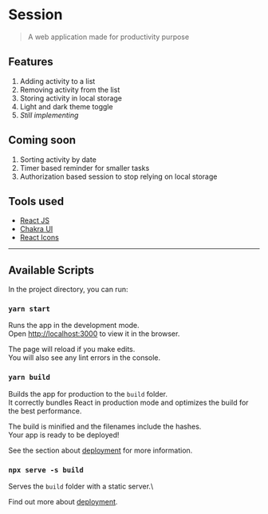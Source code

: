 # Session

> A web application made for productivity purpose

## Features

1. Adding activity to a list
2. Removing activity from the list
3. Storing activity in local storage
4. Light and dark theme toggle
5. _Still implementing_

## Coming soon

1. Sorting activity by date
2. Timer based reminder for smaller tasks
3. Authorization based session to stop relying on local storage

## Tools used

- [React JS](https://github.com/facebook/create-react-app)
- [Chakra UI](https://chakra-ui.com/)
- [React Icons](https://react-icons.github.io/react-icons/)

---

## Available Scripts

In the project directory, you can run:

### `yarn start`

Runs the app in the development mode.\
Open [http://localhost:3000](http://localhost:3000) to view it in the browser.

The page will reload if you make edits.\
You will also see any lint errors in the console.

### `yarn build`

Builds the app for production to the `build` folder.\
It correctly bundles React in production mode and optimizes the build for the best performance.

The build is minified and the filenames include the hashes.\
Your app is ready to be deployed!

See the section about [deployment](https://facebook.github.io/create-react-app/docs/deployment) for more information.

### `npx serve -s build`

Serves the `build` folder with a static server.\

Find out more about [deployment](https://cra.link/deployment).
